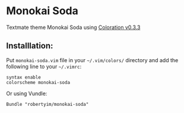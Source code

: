 # Monokai Soda 

Textmate theme Monokai Soda using [Coloration v0.3.3](http://github.com/sickill/coloration)

## Installlation:

Put `monokai-soda.vim` file in your `~/.vim/colors/` directory and add the following line to your `~/.vimrc`:

    syntax enable
    colorscheme monokai-soda
    
Or using Vundle:

    Bundle "robertyim/monokai-soda"

